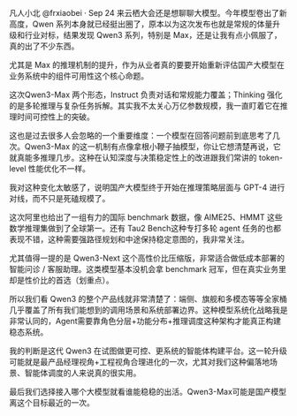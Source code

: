 
凡人小北
@frxiaobei
·
Sep 24
来云栖大会还是想聊聊大模型。今年模型卷出了新高度，Qwen 系列本身就已经挺出圈了，原本以为这次发布也就是常规的体量升级和行业对标，结果发现 Qwen3 系列，特别是 Max，还是让我有点小佩服了，真的出了不少东西。

尤其是 Max 的推理机制的提升，作为从业者真的要要开始重新评估国产大模型在业务系统中的组件可用性这个核心命题。

这次Qwen3-Max 两个形态，Instruct 负责对话和常规能力覆盖；Thinking 强化的是多轮推理与复杂任务拆解。其实我不太关心万亿参数规模，我一直盯着它在推理时间可控性上的突破。

这也是过去很多人会忽略的一个重要维度：一个模型在回答问题前到底思考了几次。Qwen3-Max 的这一机制有点像拿根小鞭子抽模型，你让它想清楚再说，它就真能多推理几步。这种在认知深度与决策稳定性上的改进跟我们常讲的 token-level 性能优化不一样。

我对这种变化太敏感了，说明国产大模型终于开始在推理策略层面与 GPT-4 进行对线，而不只是死磕规模了。

这次阿里也给出了一组有力的国际 benchmark 数据，像 AIME25、HMMT 这些数学推理集做到了全球第一。还有 Tau2 Bench这种专打多轮 agent 任务的也都表现不错，这种需要强路径规划和中途保持稳定意图的，我非常关注。

尤其值得一提的是 Qwen3-Next 这个高性价比压缩版，非常适合做低成本部署的智能问诊 / 客服助理。这类模型基本没机会拿 benchmark 冠军，但在真实业务里却是性价比的首选（划重点）。

所以我们看 Qwen3 的整个产品线就非常清楚了：端侧、旗舰和多模态等等全家桶几乎覆盖了所有我们能想到的调用场景和系统部署边界。这种模型系统化战略我是非常认同的，Agent需要靠角色分层+功能分布+推理调度这种架构才能真正构建稳态系统。

我的判断是这代 Qwen3 在试图做更可控、更系统的智能体构建平台。这一轮升级可能就是最产品经理视角+工程视角合理进化的一次，尤其对我们这种偏落地场景、智能体调度的人来说真的很实用。

最后我们选择接入哪个大模型就看谁能稳稳的出活。Qwen3-Max可能是国产模型离这个目标最近的一次。
